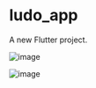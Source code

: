 # ludo_app

A new Flutter project.


![image](https://github.com/user-attachments/assets/609553a7-13cd-4f65-8fb0-8a866ce84b5b)

![image](https://github.com/user-attachments/assets/d0c269e8-b087-4ebf-b02a-e4a325bae887)

